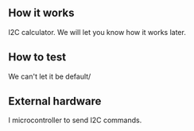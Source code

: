<!---

This file is used to generate your project datasheet. Please fill in the information below and delete any unused
sections.

You can also include images in this folder and reference them in the markdown. Each image must be less than
512 kb in size, and the combined size of all images must be less than 1 MB.
-->

## How it works

I2C calculator. We will let you know how it works later.

## How to test

We can't let it be default/

## External hardware

I microcontroller to send I2C commands.
